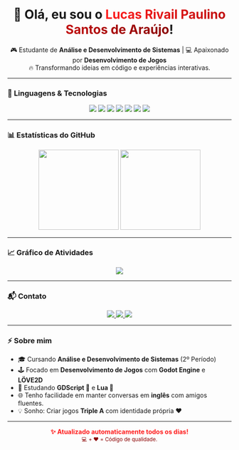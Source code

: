 <!-- Banner de boas-vindas -->
<h1 align="center">
  👋 Olá, eu sou o <span style="background: linear-gradient(90deg, #FF1E1E, #8B0000); -webkit-background-clip: text; color: transparent;">Lucas Rivail Paulino Santos de Araújo</span>!
</h1>

<p align="center">
🎮 Estudante de <b>Análise e Desenvolvimento de Sistemas</b> | 💻 Apaixonado por <b>Desenvolvimento de Jogos</b><br>
🔥 Transformando ideias em código e experiências interativas.
</p>

---

### 🚀 Linguagens & Tecnologias

<p align="center">
  <img src="https://img.shields.io/badge/Python-3776AB?style=for-the-badge&logo=python&logoColor=white"/>
  <img src="https://img.shields.io/badge/Godot-478CBF?style=for-the-badge&logo=godot-engine&logoColor=white"/>
  <img src="https://img.shields.io/badge/HTML5-E34F26?style=for-the-badge&logo=html5&logoColor=white"/>
  <img src="https://img.shields.io/badge/Lua-2C2D72?style=for-the-badge&logo=lua&logoColor=white"/>
  <img src="https://img.shields.io/badge/LÖVE2D-FF69B4?style=for-the-badge&logo=love&logoColor=white"/>
  <img src="https://img.shields.io/badge/Java-ED8B00?style=for-the-badge&logo=openjdk&logoColor=white"/>
  <img src="https://img.shields.io/badge/Linux-FCC624?style=for-the-badge&logo=linux&logoColor=black"/>
</p>

---

### 📊 Estatísticas do GitHub

<p align="center">
  <img height="180em" src="https://github-readme-stats.vercel.app/api?username=HYZIN-1&show_icons=true&hide_border=true&bg_color=0D1117&title_color=FF1E1E&text_color=8B0000&icon_color=FF1E1E"/>
  <img height="180em" src="https://github-readme-stats.vercel.app/api/top-langs/?username=HYZIN-1&layout=compact&langs_count=8&hide_border=true&bg_color=0D1117&title_color=FF1E1E&text_color=8B0000"/>
</p>

---

### 📈 Gráfico de Atividades

<p align="center">
  <img src="https://github-readme-activity-graph.vercel.app/graph?username=HYZIN-1&bg_color=0D1117&color=FF1E1E&line=8B0000&point=FF4C4C&area_color=8B0000&area=true&hide_border=true&title_color=FF1E1E"/>
</p>

---

### 📬 Contato

<p align="center">
  <a href="mailto:araujo.rplucas@gmail.com">
    <img src="https://img.shields.io/badge/Gmail-FF1E1E?style=for-the-badge&logo=gmail&logoColor=white"/>
  </a>
  <a href="https://br.linkedin.com/in/lucas-rivail-araujo-a57585350" target="_blank">
    <img src="https://img.shields.io/badge/LinkedIn-8B0000?style=for-the-badge&logo=linkedin&logoColor=white"/>
  </a>
  <a href="https://github.com/HYZIN-1" target="_blank">
    <img src="https://img.shields.io/badge/GitHub-171515?style=for-the-badge&logo=github&logoColor=white"/>
  </a>
</p>

---

### ⚡ Sobre mim

- 🎓 Cursando **Análise e Desenvolvimento de Sistemas** (2º Período)  
- 🕹️ Focado em **Desenvolvimento de Jogos** com **Godot Engine** e **LÖVE2D**  
- 🧠 Estudando **GDScript 🤖** e **Lua 🌙**  
- 🌐 Tenho facilidade em manter conversas em **inglês** com amigos fluentes.
- 💡 Sonho: Criar jogos **Triple A** com identidade própria ❤️  

---

<p align="center">
  <b style="color:#FF1E1E;">✨ Atualizado automaticamente todos os dias!</b><br>
  <sub style="color:#8B0000;">💻 + ❤️ = Código de qualidade.</sub>
</p>
